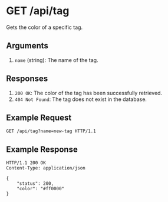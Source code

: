 # GET /api/tag

Gets the color of a specific tag.

## Arguments

1. `name` (string): The name of the tag.

## Responses

1. `200 OK`: The color of the tag has been successfully retrieved.
2. `404 Not Found`: The tag does not exist in the database.

## Example Request

```http
GET /api/tag?name=new-tag HTTP/1.1
```

## Example Response

```http
HTTP/1.1 200 OK
Content-Type: application/json

{
    "status": 200,
    "color": "#ff0000"
}
```
